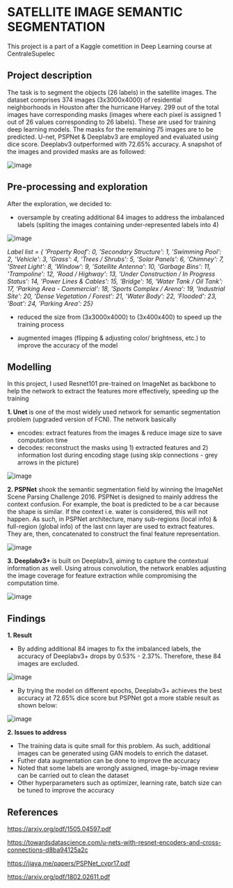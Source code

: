 # SATELLITE IMAGE SEMANTIC SEGMENTATION
This project is a part of a Kaggle cometition in Deep Learning course at CentraleSupelec
## Project description
The task is to segment the objects (26 labels) in the satellite images. The dataset comprises 374 images (3x3000x4000) of residential neighborhoods in Houston after the hurricane Harvey. 299 out of the total images have corresponding masks (images where each pixel is assigned 1 out of 26 values corresponding to 26 labels). These are used for training deep learning models. The masks for the remaining 75 images are to be predicted. U-net, PSPNet & Deeplabv3 are employed and evaluated using dice score. Deeplabv3 outperformed with 72.65% accuracy. A snapshot of the images and provided masks are as followed:

![image](https://user-images.githubusercontent.com/85484281/213866548-7f770301-9f7a-466f-bfee-c6e3004aee18.png)
## Pre-processing and exploration
After the exploration, we decided to:
- oversample by creating additional 84 images to address the imbalanced labels (spliting the images containing under-represented labels into 4)

![image](https://user-images.githubusercontent.com/85484281/213866790-ceee17e1-1b0a-439f-bb58-a5a88237b0a7.png)

*Label list = {
'Property Roof': 0,
 'Secondary Structure': 1,
 'Swimming Pool': 2,
 'Vehicle': 3,
 'Grass': 4,
 'Trees / Shrubs': 5,
 'Solar Panels': 6,
 'Chimney': 7,
 'Street Light': 8,
 'Window': 9,
 'Satellite Antenna': 10,
 'Garbage Bins': 11,
 'Trampoline': 12,
 'Road / Highway': 13,
 'Under Construction / In Progress Status': 14,
 'Power Lines & Cables': 15,
 'Bridge': 16,
 'Water Tank / Oil Tank': 17,
 'Parking Area - Commercial': 18,
 'Sports Complex / Arena': 19,
 'Industrial Site': 20,
 'Dense Vegetation / Forest': 21,
 'Water Body': 22,
 'Flooded': 23,
 'Boat': 24,
 'Parking Area': 25}*

- reduced the size from (3x3000x4000) to (3x400x400) to speed up the training process

- augmented images (flipping & adjusting color/ brightness, etc.) to improve the accuracy of the model

## Modelling
In this project, I used Resnet101 pre-trained on ImageNet as backbone to help the network to extract the features more effectively, speeding up the training

**1. Unet** is one of the most widely used network for semantic segmentation problem (upgraded version of FCN). The network basically 
- encodes: extract features from the images & reduce image size to save computation time
- decodes: reconstruct the masks using 1) extracted features and 2) information lost during encoding stage (using skip connections - grey arrows in the picture)

![image](https://user-images.githubusercontent.com/85484281/215320480-0f5d9ea5-dc40-42d4-a16a-a57ae4a2aeb4.png)

**2. PSPNet** shook the semantic segmentation field by winning the ImageNet Scene Parsing Challenge 2016. PSPNet is designed to mainly address the context confusion. For example, the boat is predicted to be a car because the shape is similar. If the context i.e. water is considered, this will not happen. As such, in PSPNet architecture, many sub-regions (local info) & full-region (global info) of the last cnn layer are used to extract features. They are, then, concatenated to construct the final feature representation.

![image](https://user-images.githubusercontent.com/85484281/215271892-f9784360-9a77-4e63-9d5c-6a7a9eff5714.png)

**3. Deeplabv3+** is built on Deeplabv3, aiming to capture the contextual information as well. Using atrous convolution, the network enables adjusting the image coverage for feature extraction while compromising the computation time.

![image](https://user-images.githubusercontent.com/85484281/215320435-dd8547de-998c-43d2-867c-0e791aab8b4b.png)

## Findings
**1. Result**

- By adding additional 84 images to fix the imbalanced labels, the accuracy of Deeplabv3+ drops by 0.53% - 2.37%. Therefore, these 84 images are excluded.

![image](https://user-images.githubusercontent.com/85484281/215321819-2597c9ab-45e9-4759-810e-ee933b1e5b37.png)

- By trying the model on different epochs, Deeplabv3+ achieves the best accuracy at 72.65% dice score but PSPNet got a more stable result as shown below:

![image](https://user-images.githubusercontent.com/85484281/215322535-170cc96d-303b-46fb-be82-d0021db42350.png)

**2. Issues to address**

- The training data is quite small for this problem. As such, additional images can be generated using GAN models to enrich the dataset.
- Futher data augmentation can be done to improve the accuracy
- Noted that some labels are wrongly assigned, image-by-image review can be carried out to clean the dataset
- Other hyperparameters such as optimizer, learning rate, batch size can be tuned to improve the accuracy
## References
https://arxiv.org/pdf/1505.04597.pdf

https://towardsdatascience.com/u-nets-with-resnet-encoders-and-cross-connections-d8ba94125a2c

https://jiaya.me/papers/PSPNet_cvpr17.pdf

https://arxiv.org/pdf/1802.02611.pdf
